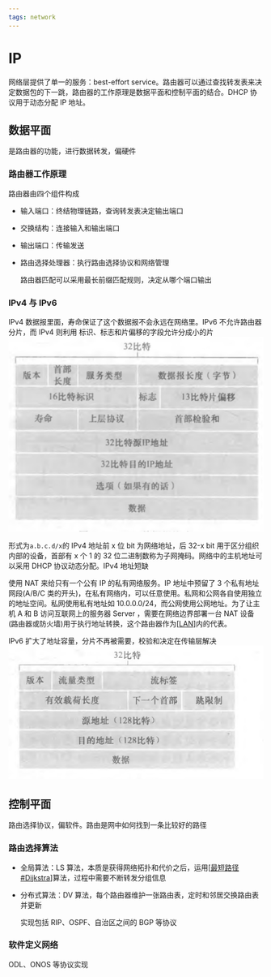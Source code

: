 ```yaml
---
tags: network
---
```


# IP

网络层提供了单一的服务：best-effort service。路由器可以通过查找转发表来决定数据包的下一跳，路由器的工作原理是数据平面和控制平面的结合。DHCP 协议用于动态分配 IP 地址。

## 数据平面

是路由器的功能，进行数据转发，偏硬件

### 路由器工作原理

路由器由四个组件构成

- 输入端口：终结物理链路，查询转发表决定输出端口
- 交换结构：连接输入和输出端口
- 输出端口：传输发送
- 路由选择处理器：执行路由选择协议和网络管理

  路由器匹配可以采用最长前缀匹配规则，决定从哪个端口输出

### IPv4 与 IPv6

IPv4 数据报里面，寿命保证了这个数据报不会永远在网络里。IPv6 不允许路由器分片，而 IPv4 则利用 标识、标志和片偏移的字段允许分成小的片
![IPv4 datagram](../../../attachments/ipv4.png)

形式为`a.b.c.d/x`的 IPv4 地址前 x 位 bit 为网络地址，后 32-x bit 用于区分组织内部的设备，首部有 x 个 1 的 32 位二进制数称为子网掩码。网络中的主机地址可以采用 DHCP 协议动态分配。IPv4 地址短缺

使用 NAT 来给只有一个公有 IP 的私有网络服务。IP 地址中预留了 3 个私有地址网段(A/B/C 类的开头)，在私有网络内，可以任意使用。私网和公网各自使用独立的地址空间。私网使用私有地址如 10.0.0.0/24，而公网使用公网地址。为了让主机 A 和 B 访问互联网上的服务器 Server ，需要在网络边界部署一台 NAT 设备(路由器或防火墙)用于执行地址转换，这个路由器作为[[LAN]]内的代表。

IPv6 扩大了地址容量，分片不再被需要，校验和决定在传输层解决
![IPv6 datagram](../../../attachments/ipv6.png)

## 控制平面

路由选择协议，偏软件。路由是网中如何找到一条比较好的路径

### 路由选择算法

- 全局算法：LS 算法，本质是获得网络拓扑和代价之后，运用[[最短路径#Dijkstra]]算法，过程中需要不断转发分组信息
- 分布式算法：DV 算法，每个路由器维护一张路由表，定时和邻居交换路由表并更新

  实现包括 RIP、OSPF、自治区之间的 BGP 等协议

### 软件定义网络

ODL、ONOS 等协议实现

[//begin]: # "Autogenerated link references for markdown compatibility"
[LAN]: ../datalink/LAN.md "局域网"
[最短路径#Dijkstra]: ../../algorithm/algorithms/%E6%9C%80%E7%9F%AD%E8%B7%AF%E5%BE%84.md "最短路径"
[//end]: # "Autogenerated link references"
